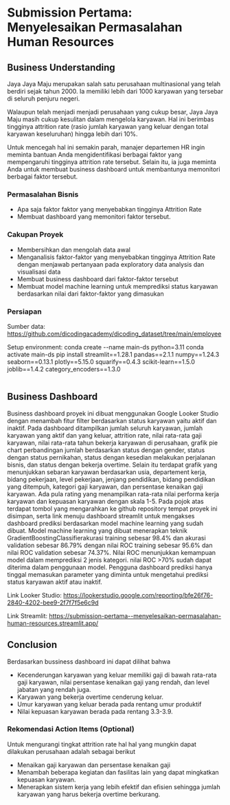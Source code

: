 # Submission Pertama: Menyelesaikan Permasalahan Human Resources

## Business Understanding

Jaya Jaya Maju merupakan salah satu perusahaan multinasional yang telah berdiri sejak tahun 2000. Ia memiliki lebih dari 1000 karyawan yang tersebar di seluruh penjuru negeri. 

Walaupun telah menjadi menjadi perusahaan yang cukup besar, Jaya Jaya Maju masih cukup kesulitan dalam mengelola karyawan. Hal ini berimbas tingginya attrition rate (rasio jumlah karyawan yang keluar dengan total karyawan keseluruhan) hingga lebih dari 10%.

Untuk mencegah hal ini semakin parah, manajer departemen HR ingin meminta bantuan Anda mengidentifikasi berbagai faktor yang mempengaruhi tingginya attrition rate tersebut. Selain itu, ia juga meminta Anda untuk membuat business dashboard untuk membantunya memonitori berbagai faktor tersebut.

### Permasalahan Bisnis

- Apa saja faktor faktor yang menyebabkan tingginya Attrition Rate
- Membuat dashboard yang memonitori faktor tersebut.

### Cakupan Proyek

- Membersihkan dan mengolah data awal
- Menganalisis faktor-faktor yang menyebabkan tingginya Attrition Rate dengan menjawab pertanyaan pada exploratory data analysis dan visualisasi data
- Membuat business dashboard dari faktor-faktor tersebut
- Membuat model machine learning untuk memprediksi status karyawan berdasarkan nilai dari faktor-faktor yang dimasukan

### Persiapan

Sumber data: https://github.com/dicodingacademy/dicoding_dataset/tree/main/employee

Setup environment: 
conda create --name main-ds python=3.11
conda activate main-ds
pip install streamlit==1.28.1 pandas==2.1.1 numpy==1.24.3 seaborn==0.13.1 plotly==5.15.0 squarify==0.4.3 scikit-learn==1.5.0 joblib==1.4.2 category_encoders==1.3.0

```

```

## Business Dashboard

Business dashboard proyek ini dibuat menggunakan Google Looker Studio dengan menambah fitur filter berdasarkan status karyawan yaitu aktif dan inaktif. Pada dashboard ditampilkan jumlah seluruh karyawan, jumlah karyawan yang aktif dan yang keluar, attrition rate, nilai rata-rata gaji karyawan, nilai rata-rata tahun bekerja karyawan di perusahaan, grafik pie chart perbandingan jumlah berdasarkan status dengan gender, status dengan status pernikahan, status dengan kesedian melakukan perjalanan bisnis, dan status dengan bekerja overtime. Selain itu terdapat grafik yang menunjukkan sebaran karyawan berdasarkan usia, departement kerja, bidang pekerjaan, level pekerjaan, jenjang pendidikan, bidang pendidikan yang ditempuh, kategori gaji karyawan, dan persentase kenaikan gaji karyawan. Ada pula rating yang menampilkan rata-rata nilai performa kerja karyawan dan kepuasan karyawan dengan skala 1-5. 
Pada pojok atas terdapat tombol yang mengarahkan ke github repository tempat proyek ini disimpan, serta link menuju dashboard streamlit untuk mengakses dashboard prediksi berdasarkan model machine learning yang sudah dibuat. Model machine learning yang dibuat menerapkan teknik GradientBoostingClassifierakurasi training sebesar 98.4% dan akurasi validation sebesar 86.79% dengan nilai ROC training sebesar 95.6% dan nilai ROC validation sebesar 74.37%. Nilai ROC menunjukkan kemampuan model dalam memprediksi 2 jenis kategori. nilai ROC >70% sudah dapat diterima dalam penggunaan model. Pengguna dashboard prediksi hanya tinggal memasukan parameter yang diminta untuk mengetahui prediksi status karyawan aktif atau inaktif.

Link Looker Studio: https://lookerstudio.google.com/reporting/bfe26f76-2840-4202-bee9-2f7f7f5e6c9d

Link Streamlit: https://submission-pertama--menyelesaikan-permasalahan-human-resources.streamlit.app/

## Conclusion

Berdasarkan bussiness dashboard ini dapat dilihat bahwa
- Kecenderungan karyawan yang keluar memiliki gaji di bawah rata-rata gaji karyawan, nilai persentase kenaikan gaji yang rendah, dan level jabatan yang rendah juga.
- Karyawan yang bekerja overtime cenderung keluar.
- Umur karyawan yang keluar berada pada rentang umur produktif
- Nilai kepuasan karyawan berada pada rentang 3.3-3.9.

### Rekomendasi Action Items (Optional)

Untuk mengurangi tingkat attrition rate hal hal yang mungkin dapat dilakukan perusahaan adalah sebagai berikut
- Menaikan gaji karyawan dan persentase kenaikan gaji 
- Menambah beberapa kegiatan dan fasilitas lain yang dapat mingkatkan kepuasan karyawan.
- Menerapkan sistem kerja yang lebih efektif dan efisien sehingga jumlah karyawan yang harus bekerja overtime berkurang.
